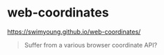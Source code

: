 # web-coordinates
https://swimyoung.github.io/web-coordinates/
> Suffer from a various browser coordinate API?
